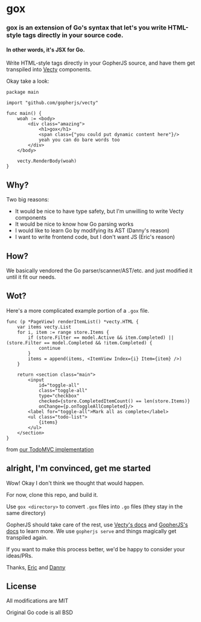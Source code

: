 # gox
### gox is an extension of Go's syntax that let's you write HTML-style tags directly in your source code.
#### In other words, it's JSX for Go.

Write HTML-style tags directly in your GopherJS source, and have them get transpiled into [Vecty](https://github.com/gopherjs/vecty) components.

Okay take a look:
```
package main

import "github.com/gopherjs/vecty"

func main() {
	woah := <body>
		<div class="amazing">
			<h1>gox</h1>
			<span class={"you could put dynamic content here"}/>
			yeah you can do bare words too
		</div>
	</body>
	
	vecty.RenderBody(woah)
}
```
## Why?
Two big reasons:
 - It would be nice to have type safety, but I'm unwilling to write Vecty components
 - It would be nice to know how Go parsing works
 - I would like to learn Go by modifying its AST (Danny's reason)
 - I want to write frontend code, but I don't want JS (Eric's reason)

## How?
We basically vendored the Go parser/scanner/AST/etc. and just modified it until it fit our needs.

## Wot?
Here's a more complicated example portion of a `.gox` file.
```
func (p *PageView) renderItemList() *vecty.HTML {
	var items vecty.List
	for i, item := range store.Items {
		if (store.Filter == model.Active && item.Completed) || (store.Filter == model.Completed && !item.Completed) {
			continue
		}
		items = append(items, <ItemView Index={i} Item={item} />)
	}

	return <section class="main">
		<input
			id="toggle-all"
			class="toggle-all"
			type="checkbox"
			checked={store.CompletedItemCount() == len(store.Items)}
			onChange={p.onToggleAllCompleted}/>
		<label for="toggle-all">Mark all as complete</label>
		<ul class="todo-list">
			{items}
		</ul>
	</section>
}
```
from [our TodoMVC implementation](https://github.com/8byt/gox/blob/master/examples/todomvc/components/pageview.gox)

## alright, I'm convinced, get me started
Wow! Okay I don't think we thought that would happen.

For now, clone this repo, and build it.

Use `gox <directory>` to convert `.gox` files into `.go` files (they stay in the same directory)

GopherJS should take care of the rest, use [Vecty's docs](https://github.com/gopherjs/vecty) and [GopherJS's docs](https://github.com/gopherjs/gopherjs) to learn more. We use `gopherjs serve` and things magically get transpiled again.

If you want to make this process better, we'd be happy to consider your ideas/PRs.

Thanks,
[Eric](https://github.com/HALtheWise) and [Danny](https://github.com/wolfd)

## License
All modifications are MIT

Original Go code is all BSD
